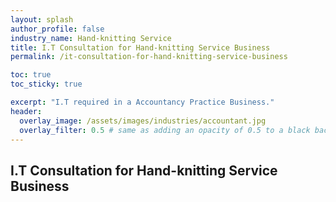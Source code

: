 ```yaml
---
layout: splash 
author_profile: false 
industry_name: Hand-knitting Service
title: I.T Consultation for Hand-knitting Service Business
permalink: /it-consultation-for-hand-knitting-service-business

toc: true
toc_sticky: true

excerpt: "I.T required in a Accountancy Practice Business."
header:
  overlay_image: /assets/images/industries/accountant.jpg
  overlay_filter: 0.5 # same as adding an opacity of 0.5 to a black background
---
```


## I.T Consultation for Hand-knitting Service Business